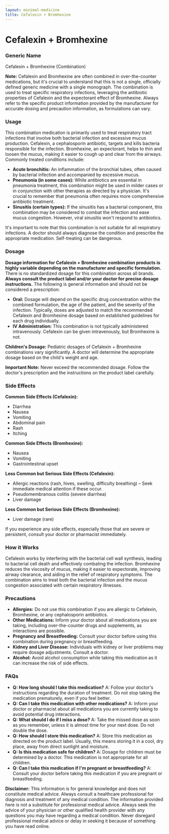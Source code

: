 ```yaml
---
layout: minimal-medicine
title: Cefalexin + Bromhexine
---
```


# Cefalexin + Bromhexine
### Generic Name
Cefalexin + Bromhexine (Combination)


**Note:**  Cefalexin and Bromhexine are often combined in over-the-counter medications, but it's crucial to understand that this is not a single, officially defined generic medicine with a single monograph.  The combination is used to treat specific respiratory infections, leveraging the antibiotic properties of Cefalexin and the expectorant effect of Bromhexine.  Always refer to the specific product information provided by the manufacturer for accurate dosing and precaution information, as formulations can vary.


### Usage

This combination medication is primarily used to treat respiratory tract infections that involve both bacterial infection and excessive mucus production.  Cefalexin, a cephalosporin antibiotic, targets and kills bacteria responsible for the infection. Bromhexine, an expectorant, helps to thin and loosen the mucus, making it easier to cough up and clear from the airways.  Commonly treated conditions include:

* **Acute bronchitis:**  An inflammation of the bronchial tubes, often caused by bacterial infection and accompanied by excessive mucus.
* **Pneumonia (in some cases):**  While antibiotics are essential in pneumonia treatment, this combination might be used in milder cases or in conjunction with other therapies as directed by a physician.  It's crucial to remember that pneumonia often requires more comprehensive antibiotic treatment.
* **Sinusitis (certain types):**  If the sinusitis has a bacterial component, this combination may be considered to combat the infection and ease mucus congestion.  However,  viral sinusitis won't respond to antibiotics.


It's important to note that this combination is not suitable for all respiratory infections.  A doctor should always diagnose the condition and prescribe the appropriate medication.  Self-treating can be dangerous.


### Dosage

**Dosage information for Cefalexin + Bromhexine combination products is highly variable depending on the manufacturer and specific formulation.**  There is no standardized dosage for this combination across all brands. **Always consult the product label and/or your doctor for precise dosage instructions.**  The following is general information and should not be considered a prescription:

* **Oral:**  Dosage will depend on the specific drug concentration within the combined formulation, the age of the patient, and the severity of the infection. Typically, doses are adjusted to match the recommended Cefalexin and Bromhexine dosage based on established guidelines for each drug individually.
* **IV Administration:**  This combination is not typically administered intravenously. Cefalexin can be given intravenously, but Bromhexine is not.


**Children's Dosage:** Pediatric dosages of Cefalexin + Bromhexine combinations vary significantly.  A doctor will determine the appropriate dosage based on the child's weight and age.


**Important Note:** Never exceed the recommended dosage.  Follow the doctor's prescription and the instructions on the product label carefully.



### Side Effects

**Common Side Effects (Cefalexin):**

* Diarrhea
* Nausea
* Vomiting
* Abdominal pain
* Rash
* Itching


**Common Side Effects (Bromhexine):**

* Nausea
* Vomiting
* Gastrointestinal upset


**Less Common but Serious Side Effects (Cefalexin):**

* Allergic reactions (rash, hives, swelling, difficulty breathing) – Seek immediate medical attention if these occur.
* Pseudomembranous colitis (severe diarrhea)
* Liver damage


**Less Common but Serious Side Effects (Bromhexine):**

* Liver damage (rare)


If you experience any side effects, especially those that are severe or persistent, consult your doctor or pharmacist immediately.



### How it Works

Cefalexin works by interfering with the bacterial cell wall synthesis, leading to bacterial cell death and effectively combating the infection. Bromhexine reduces the viscosity of mucus, making it easier to expectorate, improving airway clearance, and aiding in the relief of respiratory symptoms.  The combination aims to treat both the bacterial infection and the mucus congestion associated with certain respiratory illnesses.



### Precautions

* **Allergies:**  Do not use this combination if you are allergic to Cefalexin, Bromhexine, or any cephalosporin antibiotics.
* **Other Medications:**  Inform your doctor about all medications you are taking, including over-the-counter drugs and supplements, as interactions are possible.
* **Pregnancy and Breastfeeding:**  Consult your doctor before using this combination during pregnancy or breastfeeding.
* **Kidney and Liver Disease:**  Individuals with kidney or liver problems may require dosage adjustments.  Consult a doctor.
* **Alcohol:**  Avoid alcohol consumption while taking this medication as it can increase the risk of side effects.


### FAQs

* **Q: How long should I take this medication?** A: Follow your doctor's instructions regarding the duration of treatment.  Do not stop taking the medication prematurely, even if you feel better.
* **Q: Can I take this medication with other medications?** A:  Inform your doctor or pharmacist about all medications you are currently taking to avoid potential drug interactions.
* **Q: What should I do if I miss a dose?** A: Take the missed dose as soon as you remember, unless it is almost time for your next dose. Do not double the dose.
* **Q: How should I store this medication?** A: Store this medication as directed on the product label.  Usually, this means storing it in a cool, dry place, away from direct sunlight and moisture.
* **Q: Is this medication safe for children?** A:  Dosage for children must be determined by a doctor.  This medication is not appropriate for all children.
* **Q: Can I take this medication if I'm pregnant or breastfeeding?** A:  Consult your doctor before taking this medication if you are pregnant or breastfeeding.



**Disclaimer:** This information is for general knowledge and does not constitute medical advice. Always consult a healthcare professional for diagnosis and treatment of any medical condition.  The information provided here is not a substitute for professional medical advice. Always seek the advice of your physician or other qualified health provider with any questions you may have regarding a medical condition. Never disregard professional medical advice or delay in seeking it because of something you have read online.
